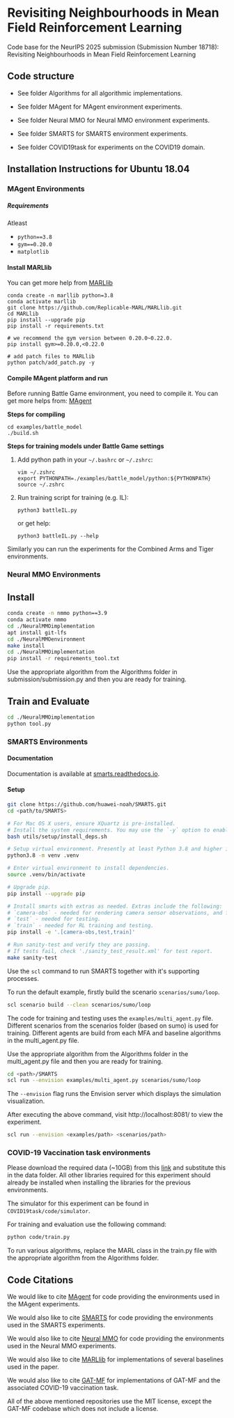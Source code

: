 # Revisiting Neighbourhoods in Mean Field Reinforcement Learning

Code base for the NeurIPS 2025 submission (Submission Number 18718): Revisiting Neighbourhoods in Mean Field Reinforcement Learning

 
## Code structure


- See folder Algorithms for all algorithmic implementations. 

- See folder MAgent for MAgent environment experiments.

- See folder Neural MMO for Neural MMO environment experiments.

- See folder SMARTS for SMARTS environment experiments.

- See folder COVID19task for experiments on the COVID19 domain.




## Installation Instructions for Ubuntu 18.04



### MAgent Environments 

##### Requirements

Atleast 

- `python==3.8`
- `gym==0.20.0`
- `matplotlib`


#### Install MARLlib 

You can get more help from [MARLlib](https://marllib.readthedocs.io/en/latest/handbook/installation.html)

```shell
conda create -n marllib python=3.8
conda activate marllib
git clone https://github.com/Replicable-MARL/MARLlib.git
cd MARLlib
pip install --upgrade pip
pip install -r requirements.txt

# we recommend the gym version between 0.20.0~0.22.0.
pip install gym>=0.20.0,<0.22.0

# add patch files to MARLlib
python patch/add_patch.py -y
```

#### Compile MAgent platform and run

Before running Battle Game environment, you need to compile it. You can get more helps from: [MAgent](https://github.com/geek-ai/MAgent)

**Steps for compiling**

```shell
cd examples/battle_model
./build.sh
```


**Steps for training models under Battle Game settings**

1. Add python path in your `~/.bashrc` or `~/.zshrc`:

    ```shell
    vim ~/.zshrc
    export PYTHONPATH=./examples/battle_model/python:${PYTHONPATH}
    source ~/.zshrc
    ```

2. Run training script for training (e.g. IL):

    ```shell
    python3 battleIL.py
    ```

    or get help:

    ```shell
    python3 battleIL.py --help
    ```


Similarly you can run the experiments for the Combined Arms and Tiger environments. 






### Neural MMO Environments


## Install
```bash
conda create -n nmmo python==3.9
conda activate nmmo
cd ./NeuralMMOimplementation
apt install git-lfs
cd ./NeuralMMOenvironment
make install
cd ./NeuralMMOimplementation
pip install -r requirements_tool.txt
```


Use the appropriate algorithm from the Algorithms folder in submission/submission.py and then you are ready for training. 

## Train and Evaluate
```bash
cd ./NeuralMMOimplementation
python tool.py
```





### SMARTS Environments

#### Documentation
Documentation is available at [smarts.readthedocs.io](https://smarts.readthedocs.io/en/latest).

#### Setup


```bash
git clone https://github.com/huawei-noah/SMARTS.git
cd <path/to/SMARTS>

# For Mac OS X users, ensure XQuartz is pre-installed.
# Install the system requirements. You may use the `-y` option to enable automatic assumption of "yes" to all prompts to avoid timeout from waiting for user input. 
bash utils/setup/install_deps.sh

# Setup virtual environment. Presently at least Python 3.8 and higher is officially supported.
python3.8 -m venv .venv

# Enter virtual environment to install dependencies.
source .venv/bin/activate

# Upgrade pip.
pip install --upgrade pip

# Install smarts with extras as needed. Extras include the following: 
# `camera-obs` - needed for rendering camera sensor observations, and for testing.
# `test` - needed for testing.
# `train` - needed for RL training and testing.
pip install -e '.[camera-obs,test,train]'

# Run sanity-test and verify they are passing.
# If tests fail, check './sanity_test_result.xml' for test report. 
make sanity-test
```

Use the `scl` command to run SMARTS together with it's supporting processes. 

To run the default example, firstly build the scenario `scenarios/sumo/loop`.
```bash
scl scenario build --clean scenarios/sumo/loop
```

The code for training and testing uses the `examples/multi_agent.py` file. Different scenarios from the scenarios folder (based on sumo) is used for training. Different agents are build from each MFA and baseline algorithms in the multi\_agent.py file. 

Use the appropriate algorithm from the Algorithms folder in the multi\_agent.py file and then you are ready for training.

```bash 
cd <path>/SMARTS
scl run --envision examples/multi_agent.py scenarios/sumo/loop
```




The `--envision` flag runs the Envision server which displays the simulation visualization. 


After executing the above command, visit http://localhost:8081/ to view the experiment.


```bash
scl run --envision <examples/path> <scenarios/path> 
```




### COVID-19 Vaccination task environments

Please download the required data (~10GB) from this [link](https://drive.google.com/drive/folders/1-68jPOd6NXVyiC1PWbo-9wrqiktOi4GT?usp=sharing) and substitute this in the data folder. All other libraries required for this experiment should already be installed when installing the libraries for the previous environments.  

The simulator for this experiment can be found in `COVID19task/code/simulator`. 

For training and evaluation use the following command: 

```bash
python code/train.py
```

To run various algorithms, replace the MARL class in the train.py file with the appropriate algorithm from the Algorithms folder. 




## Code Citations

We would like to cite [MAgent](https://github.com/geek-ai/MAgent) for code providing the environments used in the MAgent experiments. 

We would also like to cite [SMARTS](https://github.com/huawei-noah/SMARTS) for code providing the environments used in the SMARTS experiments. 

We would also like to cite [Neural MMO](https://github.com/neuralmmo) for code providing the environments used in the Neural MMO experiments. 

We would also like to cite [MARLlib](https://marllib.readthedocs.io/en/latest/) for implementations of several baselines used in the paper. 

We would also like to cite [GAT-MF](https://github.com/tsinghua-fib-lab/Large-Scale-MARL-GATMF) for implementations of GAT-MF and the associated COVID-19 vaccination task.  

All of the above mentioned repositories use the MIT license, except the GAT-MF codebase which does not include a license. 


